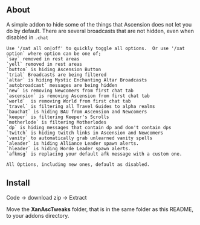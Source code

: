 ## About
A simple addon to hide some of the things that Ascension does not let you do by default.  There are several broadcasts that are not hidden, even when disabled in `.chat`

```
Use '/xat all on|off' to quickly toggle all options.  Or use '/xat option` where option can be one of;
`say` removed in rest areas
`yell` removed in rest areas
`button` is hiding Ascension Button
`trial` Broadcasts are being filtered
`altar` is hiding Mystic Enchanting Altar Broadcasts
`autobroadcast` messages are being hidden
`new` is removing Newcomers from first chat tab
`ascension` is removing Ascension from first chat tab
`world`  is removing World from first chat tab
`travel` is filtering all Travel Guides to alpha realms
`bauchat` is hiding BAU from Ascension and Newcomers
`keeper` is filtering Keeper's Scrolls
`motherlode` is filtering Motherlodes
`dp` is hiding messages that contain dp and don't contain dps
`twitch` is hiding twitch links in Ascension and Newcomers
`vanity` to automatically grab unlearned vanity spells
`aleader` is hiding Alliance Leader spawn alerts.
`hleader` is hiding Horde Leader spawn alerts.
`afkmsg` is replacing your default afk message with a custom one.

All Options, including new ones, default as disabled.
```

## Install
Code -> download zip -> Extract

Move the **XanAscTweaks** folder, that is in the same folder as this README, to your addons directory.
